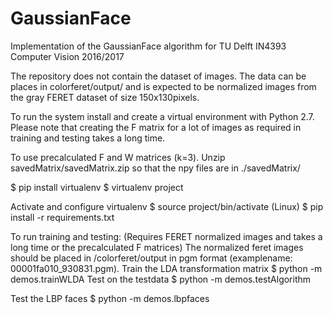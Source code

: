 # GaussianFace
Implementation of the GaussianFace algorithm for TU Delft IN4393 Computer Vision 2016/2017

The repository does not contain the dataset of images. The data can be places in colorferet/output/ and is expected to be normalized images from the gray FERET dataset of size 150x130pixels.

To run the system install and create a virtual environment with Python 2.7. 
Please note that creating the F matrix for a lot of images as required in training and testing takes a long time.

To use precalculated F and W matrices (k=3). Unzip savedMatrix/savedMatrix.zip so that the npy files are in ./savedMatrix/

$ pip install virtualenv
$ virtualenv project

Activate and configure virtualenv
$ source project/bin/activate (Linux)
$ pip install -r requirements.txt

To run training and testing: (Requires FERET normalized images and takes a long time or the precalculated F matrices)
The normalized feret images should be placed in /colorferet/output in pgm format (examplename: 00001fa010_930831.pgm).
Train the LDA transformation matrix
	$ python -m demos.trainWLDA 
Test on the testdata
	$ python -m demos.testAlgorithm 

Test the LBP faces
        $ python -m demos.lbpfaces <imgpath>
